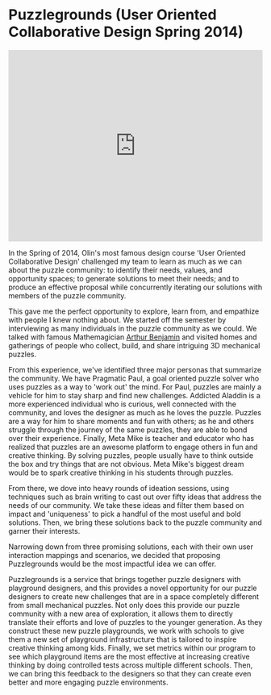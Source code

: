 # Puzzlegrounds (User Oriented Collaborative Design Spring 2014)

<iframe src="https://docs.google.com/presentation/d/1MENVGSvest06In8uNvoydaMyYH0u55fgHOfJUGTWm6A/embed?start=true&loop=true&delayms=60000" frameborder="0" width="100%" height="380" allowfullscreen mozallowfullscreen="true" webkitallowfullscreen="true"></iframe>

In the Spring of 2014, Olin's most famous design course 'User Oriented Collaborative Design' challenged my team to learn as much as we can about the puzzle community: to identify their needs, values, and opportunity spaces; to generate solutions to meet their needs; and to produce an effective proposal while concurrently iterating our solutions with members of the puzzle community.

This gave me the perfect opportunity to explore, learn from, and empathize with people I knew nothing about. We started off the semester by interviewing as many individuals in the puzzle community as we could. We talked with famous Mathemagician [Arthur Benjamin](http://www.huffingtonpost.com/2011/08/11/arthur-benjamin-harvey-mu_n_924353.html) and visited homes and gatherings of people who collect, build, and share intriguing 3D mechanical puzzles.

From this experience, we've identified three major personas that summarize the community. We have Pragmatic Paul, a goal oriented puzzle solver who uses puzzles as a way to 'work out' the mind. For Paul, puzzles are mainly a vehicle for him to stay sharp and find new challenges. Addicted Aladdin is a more experienced individual who is curious, well connected with the community, and loves the designer as much as he loves the puzzle. Puzzles are a way for him to share moments and fun with others; as he and others struggle through the journey of the same puzzles, they are able to bond over their experience. Finally, Meta Mike is teacher and educator who has realized that puzzles are an awesome platform to engage others in fun and creative thinking. By solving puzzles, people usually have to think outside the box and try things that are not obvious. Meta Mike's biggest dream would be to spark creative thinking in his students through puzzles.

From there, we dove into heavy rounds of ideation sessions, using techniques such as brain writing to cast out over fifty ideas that address the needs of our community. We take these ideas and filter them based on impact and 'uniqueness' to pick a handful of the most useful and bold solutions. Then, we bring these solutions back to the puzzle community and garner their interests.

Narrowing down from three promising solutions, each with their own user interaction mappings and scenarios, we decided that proposing Puzzlegrounds would be the most impactful idea we can offer.

Puzzlegrounds is a service that brings together puzzle designers with playground designers, and this provides a novel opportunity for our puzzle designers to create new challenges that are in a space completely different from small mechanical puzzles. Not only does this provide our puzzle community with a new area of exploration, it allows them to directly translate their efforts and love of puzzles to the younger generation. As they construct these new puzzle playgrounds, we work with schools to give them a new set of playground infrastructure that is tailored to inspire creative thinking among kids. Finally, we set metrics within our program to see which playground items are the most effective at increasing creative thinking by doing controlled tests across multiple different schools. Then, we can bring this feedback to the designers so that they can create even better and more engaging puzzle environments.
